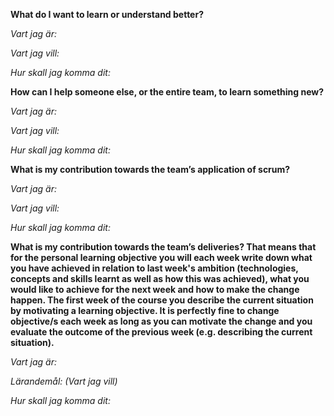 **What do I want to learn or understand better?**

*Vart jag är:*

*Vart jag vill:*

*Hur skall jag komma dit:*

**How can I help someone else, or the entire team, to learn something new?**

*Vart jag är:*

*Vart jag vill:*

*Hur skall jag komma dit:*

**What is my contribution towards the team’s application of scrum?**

*Vart jag är:*

*Vart jag vill:*

*Hur skall jag komma dit:*

**What is my contribution towards the team’s deliveries? That means that for the personal learning objective you will each week write down what you have achieved in relation to last week's ambition (technologies, concepts and skills learnt as well as how this was achieved), what you would like to achieve for the next week and how to make the change happen. The first week of the course you describe the current situation by motivating a learning objective. It is perfectly fine to change objective/s each week as long as you can motivate the change and you evaluate the outcome of the previous week (e.g. describing the current situation).**

*Vart jag är:*

*Lärandemål: (Vart jag vill)*

*Hur skall jag komma dit:*
